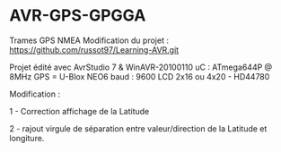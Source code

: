 # AVR-GPS-GPGGA
Trames GPS NMEA
Modification du projet :
https://github.com/russot97/Learning-AVR.git

Projet édité avec AvrStudio 7 & WinAVR-20100110
uC : ATmega644P @ 8MHz
GPS = U-Blox NEO6
baud : 9600
LCD 2x16 ou 4x20 - HD44780

Modification :

1 - Correction affichage de la Latitude

2 - rajout virgule de séparation entre valeur/direction de la Latitude et longiture.

